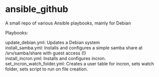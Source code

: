 # ansible_github
A small repo of various Ansible playbooks, mainly for Debian  

Playbooks:  

update_debian.yml: Updates a Debian system  
install_samba.yml: Installs and configures a simple samba share at /srv/samba/share with guest access (!)  
install_incron.yml: Installs and configures incron.  
set_incron_watch_folder.yml: Creates a user table for incron, sets watch folder, sets script to run on file creation.  
